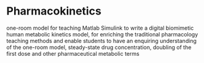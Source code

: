 # Pharmacokinetics
one-room model for teaching
Matlab Simulink to write a digital biomimetic human metabolic kinetics model, for enriching the traditional pharmacology teaching methods and enable students to have an enquiring understanding of the one-room model, steady-state drug concentration, doubling of the first dose and other pharmaceutical metabolic terms
